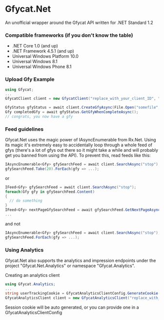 # Gfycat.Net
An unofficial wrapper around the Gfycat API written for .NET Standard 1.2

### Compatible frameworks (if you don't know the table)
* .NET Core 1.0 (and up)
* .NET Framework 4.5.1 (and up)
* Universal Windows Platform 10.0
* Universal Windows 8.1
* Universal Windows Phone 8.1

### Upload Gfy Example
```csharp
using Gfycat;
...
GfycatClient client = new GfycatClient("replace_with_your_client_ID", "replace_with_your_client_secret"); // client authentication happens during first 401

GfyStatus gfyStatus = await client.CreateGfyAsync(File.Open("somefile", FileMode.Open));
Gfy completedGfy = await gfyStatus.GetGfyWhenCompleteAsync();
// congrats, you now have a gfy
```

### Feed guidelines
Gfycat.Net uses the magic power of IAsyncEnumerable from Rx.Net. Using its magic it's extremely easy to accidentally loop through a whole feed of gfys (there's a lot of gfys out there so it might take a while and will probably get you banned from using the API).
To prevent this, read feeds like this:
```csharp
IAsyncEnumerable<Gfy> gfySearchFeed = await client.SearchAsync("stop");
gfySearchFeed.Take(20).ForEach(gfy => ...);
```
or
```csharp
IFeed<Gfy> gfySearchFeed = await client.SearchAsync("stop");
foreach(Gfy gfy in gfySearchFeed.Content)
{
  // do something
}
IFeed<Gfy> nextPageGfySearchFeed = await gfySearchFeed.GetNextPageAsync();
...
```
and not
```csharp
IAsyncEnumerable<Gfy> gfySearchFeed = await client.SearchAsync("stop");
gfySearchFeed.ForEach(gfy => ...);
```

### Using Analytics
Gfycat.Net also supports the analytics and impression endpoints under the project "Gfycat.Net.Analytics" or namespace "Gfycat.Analytics".

Creating an analytics client
```csharp
using Gfycat.Analytics;
...
string userTrackingCookie = GfycatAnalyticsClientConfig.GenerateCookie(); // not required
GfycatAnalyticsClient client = new GfycatAnalyticsClient("replace_with_app_name", "replace_with_any_app_identification", replaceWithAppVersion, userTrackingCookie); // the cookie may also be null
```
Session cookie will be auto generated, or you can provide one in a GfycatAnalyticsClientConfig